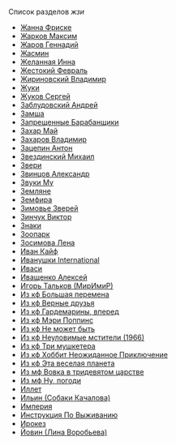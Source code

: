 Список разделов *жзи*

* [Жанна Фриске](Жанна%20Фриске)
* [Жарков Максим](Жарков%20Максим)
* [Жаров Геннадий](Жаров%20Геннадий)
* [Жасмин](Жасмин)
* [Желанная Инна](Желанная%20Инна)
* [Жестокий Февраль](Жестокий%20Февраль)
* [Жириновский Владимир](Жириновский%20Владимир)
* [Жуки](Жуки)
* [Жуков Сергей](Жуков%20Сергей)
* [Заблудовский Андрей](Заблудовский%20Андрей)
* [Замша](Замша)
* [Запрещенные Барабанщики](Запрещенные%20Барабанщики)
* [Захар Май](Захар%20Май)
* [Захаров Владимир](Захаров%20Владимир)
* [Зацепин Антон](Зацепин%20Антон)
* [Звездинский Михаил](Звездинский%20Михаил)
* [Звери](Звери)
* [Звинцов Александр](Звинцов%20Александр)
* [Звуки Му](Звуки%20Му)
* [Земляне](Земляне)
* [Земфира](Земфира)
* [Зимовье Зверей](Зимовье%20Зверей)
* [Зинчук Виктор](Зинчук%20Виктор)
* [Знаки](Знаки)
* [Зоопарк](Зоопарк)
* [Зосимова Лена](Зосимова%20Лена)
* [Иван Кайф](Иван%20Кайф)
* [Иванушки International](Иванушки%20International)
* [Иваси](Иваси)
* [Иващенко Алексей](Иващенко%20Алексей)
* [Игорь Тальков (МирИмиР)](Игорь%20Тальков%20(МирИмиР))
* [Из кф Большая перемена](Из%20кф%20Большая%20перемена)
* [Из кф Верные друзья](Из%20кф%20Верные%20друзья)
* [Из кф Гардемарины, вперед](Из%20кф%20Гардемарины,%20вперед)
* [Из кф Мэри Поппинс](Из%20кф%20Мэри%20Поппинс)
* [Из кф Не может быть](Из%20кф%20Не%20может%20быть)
* [Из кф Неуловимые мстители (1966)](Из%20кф%20Неуловимые%20мстители%20(1966))
* [Из кф Три мушкетера](Из%20кф%20Три%20мушкетера)
* [Из кф Хоббит Неожиданное Приключение](Из%20кф%20Хоббит%20Неожиданное%20Приключение)
* [Из кф Эта веселая планета](Из%20кф%20Эта%20веселая%20планета)
* [Из мф Вовка в тридевятом царстве](Из%20мф%20Вовка%20в%20тридевятом%20царстве)
* [Из мф Ну, погоди](Из%20мф%20Ну,%20погоди)
* [Иллет](Иллет)
* [Ильин (Собаки Качалова)](Ильин%20(Собаки%20Качалова))
* [Империя](Империя)
* [Инструкция По Выживанию](Инструкция%20По%20Выживанию)
* [Ирокез](Ирокез)
* [Йовин (Лина Воробьева)](Йовин%20(Лина%20Воробьева))